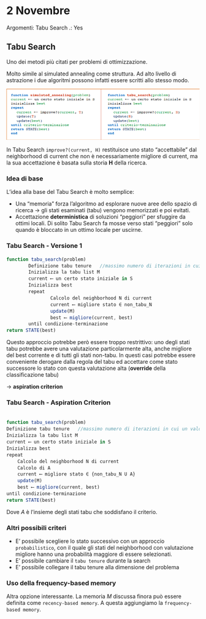 # 2 Novembre

Argomenti: Tabu Search
.: Yes

## Tabu Search

Uno dei metodi più citati per problemi di ottimizzazione.

Molto simile al simulated annealing come struttura. Ad alto livello di astrazione i due algoritmi possono infatti essere scritti allo stesso modo. 

![IA0211.png](IA0211.png)

In Tabu Search `improve?(current, H)` restituisce uno stato “accettabile” dal neighborhood di current che non è necessariamente migliore di current, ma la sua accettazione è basata sulla storia **H** della ricerca.

### Idea di base

L’idea alla base del Tabu Search è molto semplice:

- Una “memoria” forza l’algoritmo ad esplorare nuove aree dello spazio di ricerca → gli stati esaminati (tabu) vengono memorizzati e poi evitati.
- Accettazione **deterministica** di soluzioni “peggiori” per sfuggire da ottimi locali. Di solito Tabu Search fa mosse verso stati “peggiori” solo quando è bloccato in un ottimo locale per uscirne.

### Tabu Search - Versione 1

```jsx
function tabu_search(problem)
		Definizione tabu tenure   //massimo numero di iterazioni in cui un valore tabu
		Inizializza la tabu list M
		current ⟵ un certo stato iniziale in S
		Inizializza best
		repeat
				Calcolo del neighborhood N di current
				current ⟵ migliore stato ∈ non_tabu_N
				update(M)
				best ⟵ migliore(current, best)
		until condizione-terminazione
return STATE(best)
```

Questo approccio potrebbe però essere troppo restrittivo: uno degli stati tabu potrebbe avere una valutazione particolarmente alta, anche migliore del best corrente e di tutti gli stati non-tabu. In questi casi potrebbe essere conveniente derogare dalla regola del tabu ed accettare come stato successore lo stato con questa valutazione alta (**override** della classificazione tabu)

→ **aspiration criterion**

### Tabu Search - Aspiration Criterion

```jsx

function tabu_search(problem)
Definizione tabu tenure   //massimo numero di iterazioni in cui un valore tabu
Inizializza la tabu list M
current ⟵ un certo stato iniziale in S
Inizializza best
repeat
	Calcolo del neighborhood N di current
	Calcolo di A
	current ⟵ migliore stato ∈ {non_tabu_N U A}
	update(M)
	best ⟵ migliore(current, best)
until condizione-terminazione
return STATE(best)
```

Dove *A* è l’insieme degli stati tabu che soddisfano il criterio.

### Altri possibili criteri

- E’ possibile scegliere lo stato successivo con un approccio `probabilistico`, con il quale gli stati del neighborhood con valutazione migliore hanno una probabilità maggiore di essere selezionati.
- E’ possibile cambiare il `tabu tenure` durante la search
- E’ possibile collegare il tabu tenure alla dimensione del problema

### Uso della frequency-based memory

Altra opzione interessante. La memoria *M* discussa finora può essere definita come `recency-based memory`. A questa aggiungiamo la `frequency-based memory`.